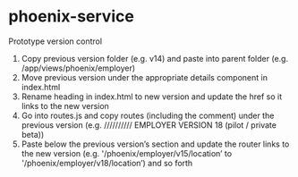 # phoenix-service

Prototype version control
1. Copy previous version folder (e.g. v14) and paste into parent folder (e.g. /app/views/phoenix/employer)
2. Move previous version under the appropriate details component in index.html
3. Rename heading in index.html to new version and update the href so it links to the new version
4. Go into routes.js and copy routes (including the comment) under the previous version (e.g. ////////// EMPLOYER VERSION 18 (pilot / private beta))
5. Paste below the previous version’s section and update the router links to the new version (e.g. '/phoenix/employer/v15/location’ to '/phoenix/employer/v18/location’) and so forth
